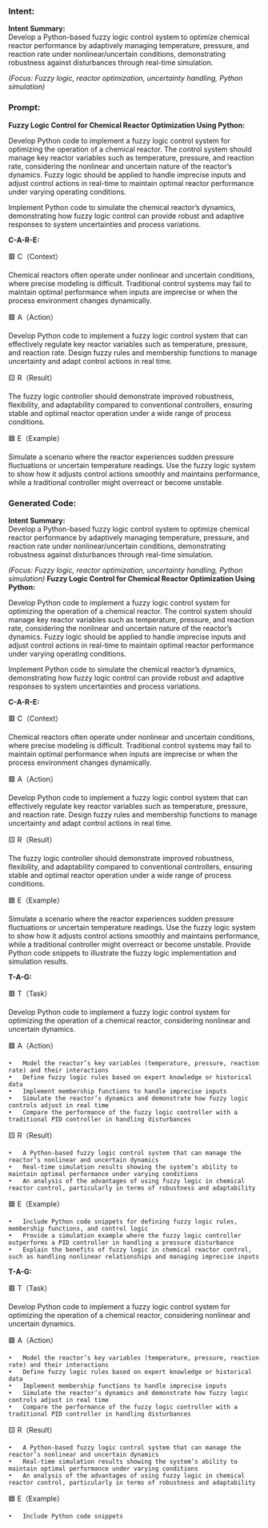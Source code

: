 ### Intent:
**Intent Summary:**  
Develop a Python-based fuzzy logic control system to optimize chemical reactor performance by adaptively managing temperature, pressure, and reaction rate under nonlinear/uncertain conditions, demonstrating robustness against disturbances through real-time simulation.  

*(Focus: Fuzzy logic, reactor optimization, uncertainty handling, Python simulation)*

### Prompt:
**Fuzzy Logic Control for Chemical Reactor Optimization Using Python:**

Develop Python code to implement a fuzzy logic control system for optimizing the operation of a chemical reactor. The control system should manage key reactor variables such as temperature, pressure, and reaction rate, considering the nonlinear and uncertain nature of the reactor’s dynamics. Fuzzy logic should be applied to handle imprecise inputs and adjust control actions in real-time to maintain optimal reactor performance under varying operating conditions.

Implement Python code to simulate the chemical reactor’s dynamics, demonstrating how fuzzy logic control can provide robust and adaptive responses to system uncertainties and process variations.

**C-A-R-E:**

🟥 C（Context）

Chemical reactors often operate under nonlinear and uncertain conditions, where precise modeling is difficult. Traditional control systems may fail to maintain optimal performance when inputs are imprecise or when the process environment changes dynamically.

🟩 A（Action）

Develop Python code to implement a fuzzy logic control system that can effectively regulate key reactor variables such as temperature, pressure, and reaction rate. Design fuzzy rules and membership functions to manage uncertainty and adapt control actions in real time.

🟨 R（Result）

The fuzzy logic controller should demonstrate improved robustness, flexibility, and adaptability compared to conventional controllers, ensuring stable and optimal reactor operation under a wide range of process conditions.

🟦 E（Example）

Simulate a scenario where the reactor experiences sudden pressure fluctuations or uncertain temperature readings. Use the fuzzy logic system to show how it adjusts control actions smoothly and maintains performance, while a traditional controller might overreact or become unstable.

### Generated Code:
**Intent Summary:**  
Develop a Python-based fuzzy logic control system to optimize chemical reactor performance by adaptively managing temperature, pressure, and reaction rate under nonlinear/uncertain conditions, demonstrating robustness against disturbances through real-time simulation.  

*(Focus: Fuzzy logic, reactor optimization, uncertainty handling, Python simulation)*
**Fuzzy Logic Control for Chemical Reactor Optimization Using Python:**

Develop Python code to implement a fuzzy logic control system for optimizing the operation of a chemical reactor. The control system should manage key reactor variables such as temperature, pressure, and reaction rate, considering the nonlinear and uncertain nature of the reactor’s dynamics. Fuzzy logic should be applied to handle imprecise inputs and adjust control actions in real-time to maintain optimal reactor performance under varying operating conditions.

Implement Python code to simulate the chemical reactor’s dynamics, demonstrating how fuzzy logic control can provide robust and adaptive responses to system uncertainties and process variations.

**C-A-R-E:**

🟥 C（Context）

Chemical reactors often operate under nonlinear and uncertain conditions, where precise modeling is difficult. Traditional control systems may fail to maintain optimal performance when inputs are imprecise or when the process environment changes dynamically.

🟩 A（Action）

Develop Python code to implement a fuzzy logic control system that can effectively regulate key reactor variables such as temperature, pressure, and reaction rate. Design fuzzy rules and membership functions to manage uncertainty and adapt control actions in real time.

🟨 R（Result）

The fuzzy logic controller should demonstrate improved robustness, flexibility, and adaptability compared to conventional controllers, ensuring stable and optimal reactor operation under a wide range of process conditions.

🟦 E（Example）

Simulate a scenario where the reactor experiences sudden pressure fluctuations or uncertain temperature readings. Use the fuzzy logic system to show how it adjusts control actions smoothly and maintains performance, while a traditional controller might overreact or become unstable. Provide Python code snippets to illustrate the fuzzy logic implementation and simulation results.

**T-A-G:**

🟥 T（Task）

Develop Python code to implement a fuzzy logic control system for optimizing the operation of a chemical reactor, considering nonlinear and uncertain dynamics.

🟩 A（Action）

	•	Model the reactor’s key variables (temperature, pressure, reaction rate) and their interactions
	•	Define fuzzy logic rules based on expert knowledge or historical data
	•	Implement membership functions to handle imprecise inputs
	•	Simulate the reactor’s dynamics and demonstrate how fuzzy logic controls adjust in real time
	•	Compare the performance of the fuzzy logic controller with a traditional PID controller in handling disturbances

🟨 R（Result）

	•	A Python-based fuzzy logic control system that can manage the reactor’s nonlinear and uncertain dynamics
	•	Real-time simulation results showing the system’s ability to maintain optimal performance under varying conditions
	•	An analysis of the advantages of using fuzzy logic in chemical reactor control, particularly in terms of robustness and adaptability

🟦 E（Example）

	•	Include Python code snippets for defining fuzzy logic rules, membership functions, and control logic
	•	Provide a simulation example where the fuzzy logic controller outperforms a PID controller in handling a pressure disturbance
	•	Explain the benefits of fuzzy logic in chemical reactor control, such as handling nonlinear relationships and managing imprecise inputs
**T-A-G:**

🟥 T（Task）

Develop Python code to implement a fuzzy logic control system for optimizing the operation of a chemical reactor, considering nonlinear and uncertain dynamics.

🟩 A（Action）

	•	Model the reactor’s key variables (temperature, pressure, reaction rate) and their interactions
	•	Define fuzzy logic rules based on expert knowledge or historical data
	•	Implement membership functions to handle imprecise inputs
	•	Simulate the reactor’s dynamics and demonstrate how fuzzy logic controls adjust in real time
	•	Compare the performance of the fuzzy logic controller with a traditional PID controller in handling disturbances

🟨 R（Result）

	•	A Python-based fuzzy logic control system that can manage the reactor’s nonlinear and uncertain dynamics
	•	Real-time simulation results showing the system’s ability to maintain optimal performance under varying conditions
	•	An analysis of the advantages of using fuzzy logic in chemical reactor control, particularly in terms of robustness and adaptability

🟦 E（Example）

	•	Include Python code snippets
